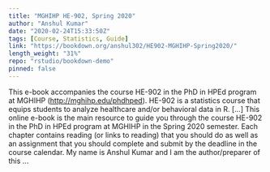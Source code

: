 ```yaml
---
title: "MGHIHP HE-902, Spring 2020"
author: "Anshul Kumar"
date: "2020-02-24T15:33:50Z"
tags: [Course, Statistics, Guide]
link: "https://bookdown.org/anshul302/HE902-MGHIHP-Spring2020/"
length_weight: "31%"
repo: "rstudio/bookdown-demo"
pinned: false
---
```


This e-book accompanies the course HE-902 in the PhD in HPEd program at MGHIHP (http://mghihp.edu/phdhped). HE-902 is a statistics course that equips students to analyze healthcare and/or behavioral data in R. [...] This online e-book is the main resource to guide you through the course HE-902 in the PhD in HPEd program at MGHIHP in the Spring 2020 semester. Each chapter contains reading (or links to reading) that you should do as well as an assignment that you should complete and submit by the deadline in the course calendar. My name is Anshul Kumar and I am the author/preparer of this ...
